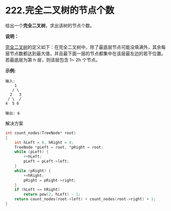 # 222.完全二叉树的节点个数

给出一个**完全二叉树**，求出该树的节点个数。

**说明：**

[完全二叉树](https://baike.baidu.com/item/%E5%AE%8C%E5%85%A8%E4%BA%8C%E5%8F%89%E6%A0%91/7773232?fr=aladdin)的定义如下：在完全二叉树中，除了最底层节点可能没填满外，其余每层节点数都达到最大值，并且最下面一层的节点都集中在该层最左边的若干位置。若最底层为第 h 层，则该层包含 1~ 2h 个节点。

**示例:**

```
输入: 
    1
   / \
  2   3
 / \  /
4  5 6

输出: 6
```

解决方案

```c++
int count_nodes(TreeNode* root)
{
    int hLeft = 0, hRight = 0;
    TreeNode *pLeft = root, *pRight = root;
    while (pLeft) {
        ++hLeft;
        pLeft = pLeft->left;
    }
    while (pRight) {
        ++hRight;
        pRight = pRight->right;
    }
    if (hLeft == hRight)
        return pow(2, hLeft) - 1;
    return count_nodes(root->left) + count_nodes(root->right) + 1;
}

```

